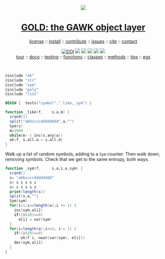 <a name=top><p align=center><img src="https://github.com/timm/gold/blob/master/etc/img/coins.png"></p>
<h1 align=center><a href="/README.md#top">GOLD: the GAWK object layer</a></h1> 
<p align=center><a
href="https://github.com/timm/gold/blob/master/LICENSE.md#top">license</a> :: <a
href="https://github.com/timm/gold/blob/master/INSTALL.md#top">install</a> :: <a
href="https://github.com/timm/gold/blob/master/CODE_OF_CONDUCT.md#top">contribute</a> :: <a
href="https://github.com/timm/gold/issues">issues</a> :: <a
href="https://github.com/timm/gold/blob/master/CITATION.md#top">cite</a> :: <a
href="https://github.com/timm/gold/blob/master/CONTACT.md#top">contact</a></p><p align=center><a 
href="https://doi.org/10.5281/zenodo.3841466"><img 
src="https://zenodo.org/badge/DOI/10.5281/zenodo.3841466.svg" alt="DOI"></a>
<img src="https://img.shields.io/badge/license-mit-red">   
<img src="https://img.shields.io/badge/language-gawk-orange">    
<img src="https://img.shields.io/badge/purpose-ai,se-blueviolet">
<img src="https://img.shields.io/badge/platform-mac,*nux-informational">
<a href="https://travis-ci.org/github/timm/gold"><img 
src="https://travis-ci.org/timm/gold.svg?branch=master"></a><br> <a
href="https://github.com/timm/gold/blob/master/doc/01tour.md#top">tour</a> :: <a
href="https://github.com/timm/gold/doc/02doco.md#top">doco</a> :: <a
href="https://github.com/timm/gold/blob/master/doc/03testing.md#top">testing</a> :: <a
href="https://github.com/timm/gold/blob/master/doc/04functions.md#top">functions</a> :: <a
href="https://github.com/timm/gold/blob/master/doc/05classes.md#top">classes</a> :: <a
href="https://github.com/timm/gold/blob/master/doc/06methods.md#top">methods</a> :: <a
href="https://github.com/timm/gold/blob/master/doc/07tips.md#top">tips</a> :: <a
href="https://github.com/timm/gold/blob/master/doc/08examples.md#top">egs</a></p><br clear=all>


```awk
@include "ok"
@include "str"
@include "sym"
@include "poly"
@include "list"

BEGIN {  tests("symbol","_like,_sym") }

function _like(f,    s,a,m) {
  srand(1)
  split("abbccccdddddddd",a,"")
  Sym(s)
  m=1000
  while(m--) inc(s,any(a))
  ok(f, s.all.a < s.all.d)
}
```

Walk up a list of random symbols, adding to a `Sym`
counter. Then walk down, removing symbols. Check
that we get to the same entropy, both ways.

```awk
function _sym(f,     s,a,i,e,sym) {
  srand()
  s= "abbccccdddddddd"
  s= s s s s s
  s= s s s s s
  print(length(s))
  split(s,a,"")
  Sym(sym)
  for(i=1;i<=length(a);i += 1) { 
    inc(sym,a[i])
    if((i%10)==0)  
      e[i] = var(sym)  
  }
  for(i=length(a);i>=1; i-= 1) {
    if((i%10)==0)  
       ok(f i, near(var(sym), e[i])) 
    dec(sym,a[i]) 
  }
}
```
